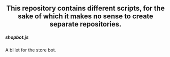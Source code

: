 <h2 align="center">This repository contains different scripts, for the sake of which it makes no sense to create separate repositories.</h2>

<h5>shopbot.js</h5>
<p>A billet for the store bot.</p>
